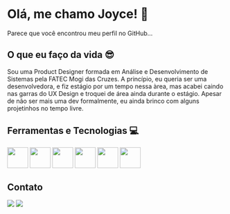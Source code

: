 # Olá, me chamo Joyce! 👋
Parece que você encontrou meu perfil no GitHub...

## O que eu faço da vida :sunglasses:

Sou uma Product Designer formada em Análise e Desenvolvimento de Sistemas pela FATEC Mogi das Cruzes. A princípio, eu queria ser uma desenvolvedora, e fiz estágio por um tempo nessa àrea, mas acabei caindo nas garras do UX Design e troquei de área ainda durante o estágio. Apesar de não ser mais uma dev formalmente, eu ainda brinco com alguns projetinhos no tempo livre. 

## Ferramentas e Tecnologias :computer:

<div>
<img src="https://cdn.jsdelivr.net/gh/devicons/devicon/icons/html5/html5-original.svg" height="48px" />
<img src="https://cdn.jsdelivr.net/gh/devicons/devicon/icons/css3/css3-original.svg" height="48px"/>
<img src="https://cdn.jsdelivr.net/gh/devicons/devicon/icons/javascript/javascript-original.svg" height="48px"/>
<img src="https://cdn.jsdelivr.net/gh/devicons/devicon/icons/react/react-original.svg" height="48px"/>
<img src="https://cdn.jsdelivr.net/gh/devicons/devicon/icons/git/git-original.svg" height="48px"/>
<img src="https://cdn.jsdelivr.net/gh/devicons/devicon/icons/figma/figma-original.svg" height="48px"/>
</div>

                 
 ## Contato
 <div>
 <a href="https://www.linkedin.com/in/joyce-luiza-4474a61a5/" target="_blank"><img src="https://img.shields.io/badge/-LinkedIn-%230077B5?style=for-the-badge&logo=linkedin&logoColor=white" target="_blank"></a>   
<a href = "mailto:joyceluizabrito@gmail.com"><img src="https://img.shields.io/badge/Gmail-D14836?style=for-the-badge&logo=gmail&logoColor=white" target="_blank"></a>
</div>



          


<!--
**joyce-luiza/joyce-luiza** is a ✨ _special_ ✨ repository because its `README.md` (this file) appears on your GitHub profile.

Here are some ideas to get you started:

- 🔭 I’m currently working on ...
- 🌱 I’m currently learning ...
- 👯 I’m looking to collaborate on ...
- 🤔 I’m looking for help with ...
- 💬 Ask me about ...
- 📫 How to reach me: ...
- 😄 Pronouns: ...
- ⚡ Fun fact: ...
-->
